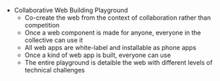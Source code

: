 - Collaborative Web Building Playground
	- Co-create the web from the context of collaboration rather than competition
	- Once a web component is made for anyone, everyone in the collective can use it
	- All web apps are white-label and installable as phone apps
	- Once a kind of web app is built, everyone can use
	- The entire playground is detaible  the web with different levels of technical challenges
